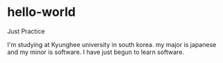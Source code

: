 # hello-world

Just Practice

I'm studying at Kyunghee university in south korea.
my major is japanese and my minor is software.
I have just begun to learn software.
